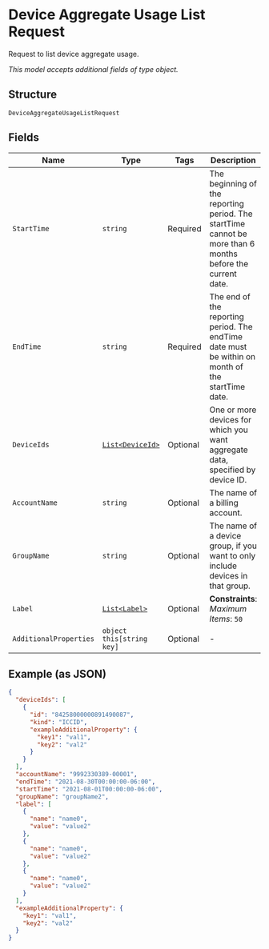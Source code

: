 
# Device Aggregate Usage List Request

Request to list device aggregate usage.

*This model accepts additional fields of type object.*

## Structure

`DeviceAggregateUsageListRequest`

## Fields

| Name | Type | Tags | Description |
|  --- | --- | --- | --- |
| `StartTime` | `string` | Required | The beginning of the reporting period. The startTime cannot be more than 6 months before the current date. |
| `EndTime` | `string` | Required | The end of the reporting period. The endTime date must be within on month of the startTime date. |
| `DeviceIds` | [`List<DeviceId>`](../../doc/models/device-id.md) | Optional | One or more devices for which you want aggregate data, specified by device ID. |
| `AccountName` | `string` | Optional | The name of a billing account. |
| `GroupName` | `string` | Optional | The name of a device group, if you want to only include devices in that group. |
| `Label` | [`List<Label>`](../../doc/models/label.md) | Optional | **Constraints**: *Maximum Items*: `50` |
| `AdditionalProperties` | `object this[string key]` | Optional | - |

## Example (as JSON)

```json
{
  "deviceIds": [
    {
      "id": "84258000000891490087",
      "kind": "ICCID",
      "exampleAdditionalProperty": {
        "key1": "val1",
        "key2": "val2"
      }
    }
  ],
  "accountName": "9992330389-00001",
  "endTime": "2021-08-30T00:00:00-06:00",
  "startTime": "2021-08-01T00:00:00-06:00",
  "groupName": "groupName2",
  "label": [
    {
      "name": "name0",
      "value": "value2"
    },
    {
      "name": "name0",
      "value": "value2"
    },
    {
      "name": "name0",
      "value": "value2"
    }
  ],
  "exampleAdditionalProperty": {
    "key1": "val1",
    "key2": "val2"
  }
}
```

